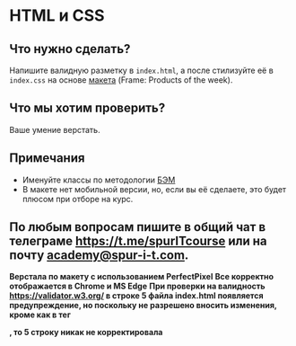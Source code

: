 # HTML и CSS

## Что нужно сделать?
Напишите валидную разметку в ```index.html```, а после стилизуйте её в ```index.css``` на основе [макета](https://www.figma.com/file/4Dkzt2twTC29rMHRJJPYqw/%D0%9C%D0%B0%D0%BA%D0%B5%D1%82?node-id=0%3A1) (Frame: Products of the week). 

## Что мы хотим проверить?
Ваше умение верстать.

## Примечания
* Именуйте классы по методологии [БЭМ](https://ru.bem.info/methodology/)
* В макете нет мобильной версии, но, если вы её сделаете, это будет плюсом при отборе на курс.

## По любым вопросам пишите в общий чат в телеграме https://t.me/spurITcourse или на почту academy@spur-i-t.com.


**Верстала по макету с использованием PerfectPixel**
**Все корректно отображается в Chrome и MS Edge**
**При проверки на валидность https://validator.w3.org/ в строке 5 файла index.html появляется предупреждение, но поскольку не разрешено вносить изменения, кроме как в тег <main>, то 5 строку никак не корректировала**
